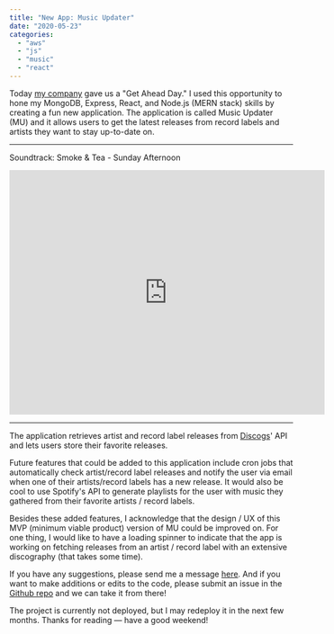 ```yaml
---
title: "New App: Music Updater"
date: "2020-05-23"
categories: 
  - "aws"
  - "js"
  - "music"
  - "react"
---
```


Today [my company](https://fiscalnote.com/) gave us a "Get Ahead Day." I used this opportunity to hone my MongoDB, Express, React, and Node.js (MERN stack) skills by creating a fun new application. The application is called Music Updater (MU) and it allows users to get the latest releases from record labels and artists they want to stay up-to-date on. 

* * *

Soundtrack: Smoke & Tea - Sunday Afternoon
<iframe style="border: 0; width: 560px; height: 435px;" src="https://bandcamp.com/VideoEmbed?track=123626746&bgcol=ffffff&linkcol=0687f5" mozallowfullscreen="1" webkitallowfullscreen="1" allowfullscreen="1" seamless></iframe>

* * *
    

The application retrieves artist and record label releases from [Discogs](https://www.discogs.com/)' API and lets users store their favorite releases.

Future features that could be added to this application include cron jobs that automatically check artist/record label releases and notify the user via email when one of their artists/record labels has a new release. It would also be cool to use Spotify's API to generate playlists for the user with music they gathered from their favorite artists / record labels.

Besides these added features, I acknowledge that the design / UX of this MVP (minimum viable product) version of MU could be improved on. For one thing, I would like to have a loading spinner to indicate that the app is working on fetching releases from an artist / record label with an extensive discography (that takes some time).

If you have any suggestions, please send me a message [here](https://blinkhorn.tech/contact/). And if you want to make additions or edits to the code, please submit an issue in the [Github repo](https://github.com/blinkhorn/music-updater) and we can take it from there!

The project is currently not deployed, but I may redeploy it in the next few months. Thanks for reading — have a good weekend!

